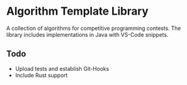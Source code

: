 # Algorithm Template Library
A collection of algorithms for competitive programming contests. The library includes implementations in Java with VS-Code snippets.

## Todo
- Upload tests and establish Git-Hooks
- Include Rust support
